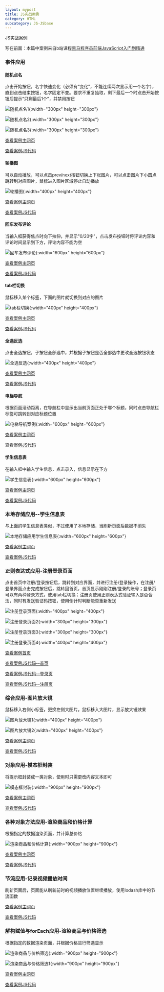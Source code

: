 ```yaml
---
layout: mypost
title: JS实战案例
category: HTML
subcategory: JS-JSbase
---
```

JS实战案例

<!-- more -->

写在前面：本篇中案例来自b站课程[黑马程序员前端JavaScript入门到精通](https://www.bilibili.com/video/BV1Y84y1L7Nn)

### 事件应用

#### 随机点名

点击开始按钮，名字快速变化（必须有“变化”，不能连续两次显示用一个名字），直到点击结束按钮，名字固定不变。要求不重复抽取，剩下最后一个时点击开始按钮后提示“只剩最后1个”，并禁用按钮

![随机点名1](/upload/md-image/JS基础和jq/随机点名1.png "随机点名1"){:width="300px" height="300px"}

![随机点名2](/upload/md-image/JS基础和jq/随机点名2.png "随机点名2"){:width="300px" height="300px"}

![随机点名3](/upload/md-image/JS基础和jq/随机点名3.png "随机点名3"){:width="300px" height="300px"}

[查看案例主网页](/upload/html-example/js/07-事件应用01-随机问答/随机点名案例.html)

[查看案例JS代码](/upload/html-example/js/07-事件应用01-随机问答/01.js)

#### 轮播图

可以自动播放，可以点击prev/next按钮切换上下张图片，可以点击图片下小圆点跳转到对应图片，鼠标进入图片区域停止自动播放

![轮播图](/upload/md-image/JS基础和jq/轮播图.png "轮播图"){:width="400px" height="400px"}

[查看案例主网页](/upload/html-example/js/07-事件应用02-轮播图/轮播图素材.html)

[查看案例JS代码](/upload/html-example/js/07-事件应用02-轮播图/01.js)

#### 回车发布评论

当输入框获得焦点时向下拉伸，并显示"0/20字"，点击发布按钮时将评论内容和评论时间显示到下方，评论内容不能为空

![回车发布评论](/upload/md-image/JS基础和jq/回车发布评论.png "回车发布评论"){:width="600px" height="600px"}

[查看案例主网页](/upload/html-example/js/07-事件应用03-回车发布评论/评论回车发布.html)

[查看案例JS代码](/upload/html-example/js/07-事件应用03-回车发布评论/01.js)

#### tab栏切换

鼠标移入某个标签，下面的图片就切换到对应的图片

![tab栏切换](/upload/md-image/JS基础和jq/tab栏切换.png "tab栏切换"){:width="400px" height="400px"}

[查看案例主网页](/upload/html-example/js/07-事件应用04-tab栏切换/tab栏切换.html)

[查看案例JS代码](/upload/html-example/js/07-事件应用04-tab栏切换/01.js)

#### 全选反选

点击全选按钮，子按钮全部选中，并根据子按钮是否全部选中更改全选按钮状态

![全选反选](/upload/md-image/JS基础和jq/全选反选.png "全选反选"){:width="400px" height="400px"}

[查看案例主网页](/upload/html-example/js/07-事件应用05-全选反选/全选反选案例.html)

[查看案例JS代码](/upload/html-example/js/07-事件应用05-全选反选/01.js)

#### 电梯导航

根据页面滚动距离，在导航栏中显示出当前页面正处于哪个标题，同时点击导航栏标签可跳转到对应标题位置

![电梯导航案例](/upload/md-image/JS基础和jq/电梯导航案例.png "电梯导航案例"){:width="600px" height="600px"}

[查看案例主网页](/upload/html-example/js/07-事件应用06-电梯导航/电梯导航.html)

[查看案例JS代码](/upload/html-example/js/07-事件应用06-电梯导航/01.js)

#### 学生信息表

在输入框中输入学生信息，点击录入，信息显示在下方

![学生信息表](/upload/md-image/JS基础和jq/学生信息表.png "学生信息表"){:width="600px" height="600px"}

[查看案例主网页](/upload/html-example/js/07-事件应用07-学生信息表/学生信息表案例.html)

[查看案例JS代码](/upload/html-example/js/07-事件应用07-学生信息表/01.js)

### 本地存储应用--学生信息表

与上面的学生信息表类似，不过使用了本地存储，当刷新页面后数据不消失

![本地存储应用学生信息表](/upload/md-image/JS基础和jq/本地存储应用学生信息表.png "本地存储应用学生信息表"){:width="600px" height="600px"}

[查看案例主网页](/upload/html-example/js/08-本地存储应用-学生信息表/学生信息表.html)

[查看案例JS代码](/upload/html-example/js/08-本地存储应用-学生信息表/01.js)

### 正则表达式应用-注册登录页面

点击首页中注册/登录按钮后，跳转到对应界面，并进行注册/登录操作，在注册/登录界面点击完成按钮后，跳转回首页，首页显示刚刚注册/登录的账号；登录页可以有两种登录方式，使用tab栏切换；注册页使用正则表达式验证输入是否合法，同时有发送验证码按钮，使用倒计时判断能否重新发送

![注册登录页面](/upload/md-image/JS基础和jq/注册登录页面.png "注册登录页面"){:width="400px" height="400px"}

![注册登录页面2](/upload/md-image/JS基础和jq/注册登录页面2.png "注册登录页面2"){:width="300px" height="300px"}

![注册登录页面3](/upload/md-image/JS基础和jq/注册登录页面3.png "注册登录页面3"){:width="300px" height="300px"}

![注册登录页面4](/upload/md-image/JS基础和jq/注册登录页面4.png "注册登录页面4"){:width="400px" height="400px"}

[查看案例首页](/upload/html-example/js/08-正则表达式应用-注册登录页面/index.html)

[查看案例JS代码--首页](/upload/html-example/js/08-正则表达式应用-注册登录页面/index.js)

[查看案例JS代码--登录页](/upload/html-example/js/08-正则表达式应用-注册登录页面/login.js)

[查看案例JS代码--注册页](/upload/html-example/js/08-正则表达式应用-注册登录页面/register.js)

### 综合应用-图片放大镜

鼠标移入右侧小标签，更换左侧大图片。鼠标移入大图片，显示放大镜效果

![图片放大镜1](/upload/md-image/JS基础和jq/图片放大镜1.png "图片放大镜1"){:width="400px" height="400px"}

![图片放大镜2](/upload/md-image/JS基础和jq/图片放大镜2.png "图片放大镜2"){:width="400px" height="400px"}

[查看案例主网页](/upload/html-example/js/08-综合应用-图片放大镜/product-dev.html)

[查看案例JS代码](/upload/html-example/js/08-综合应用-图片放大镜/01.js)

### 对象应用-模态框封装

将提示框封装成一类对象，使用时只需更改内容文本即可

![模态框封装](/upload/md-image/JS基础和jq/模态框封装.png "模态框封装"){:width="900px" height="900px"}

[查看案例主网页](/upload/html-example/js/09-对象应用-模态框封装/综合案例.html)

[查看案例JS代码](/upload/html-example/js/09-对象应用-模态框封装/01.js)

### 各种对象方法应用-渲染商品和价格计算

根据指定的数据渲染页面，并计算总价格

![渲染商品和价格计算](/upload/md-image/JS基础和jq/渲染商品和价格计算.png "渲染商品和价格计算"){:width="900px" height="900px"}

[查看案例主网页](/upload/html-example/js/09-各种对象方法应用-渲染商品和价格计算/综合案例素材.html)

[查看案例JS代码](/upload/html-example/js/09-各种对象方法应用-渲染商品和价格计算/01.js)

### 节流应用-记录视频播放时间

刷新页面后，页面能从刷新前时的视频播放位置继续播放，使用lodash库中的节流函数

[查看案例主网页](/upload/html-example/js/09-节流应用-记录视频播放时间/节流综合案例素材.html)

[查看案例JS代码](/upload/html-example/js/09-节流应用-记录视频播放时间/01.js)

### 解构赋值与forEach应用-渲染商品与价格筛选

根据指定的数据渲染页面，并根据价格进行筛选显示

![渲染商品与价格筛选](/upload/md-image/JS基础和jq/渲染商品与价格筛选.png "渲染商品与价格筛选"){:width="900px" height="900px"}

![渲染商品与价格筛选1](/upload/md-image/JS基础和jq/渲染商品与价格筛选1.png "渲染商品与价格筛选1"){:width="900px" height="900px"}

[查看案例主网页](/upload/html-example/js/09-解构赋值与forEach应用-渲染商品与价格筛选/综合案例-价格筛选.html)

[查看案例JS代码](/upload/html-example/js/09-解构赋值与forEach应用-渲染商品与价格筛选/01.js)
